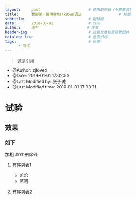 ```yaml
---
layout:     post                      # 使用的布局（不需要改）
title:      我的第一篇博客MarkDown语法                 # 标题 
subtitle:                             # 副标题
date:       2018-05-01                # 时间
author:     涤生                      # 作者
header-img:                           # 这篇文章标题背景图片
catalog: true                         # 是否归档
tags:                                 # 标签
      - 测试
---
```

>这是引用
* @Author: zjloved
* @Date:   2019-01-01 17:02:50
* @Last Modified by:   张子诚
* @Last Modified time: 2019-01-01 17:03:31

# 试验
## 效果
### 如下

**加粗**
*斜体*
~~删除线~~

1. 有序列表1
   
   * 哈哈
   * 呵呵
2. 有序列表2
